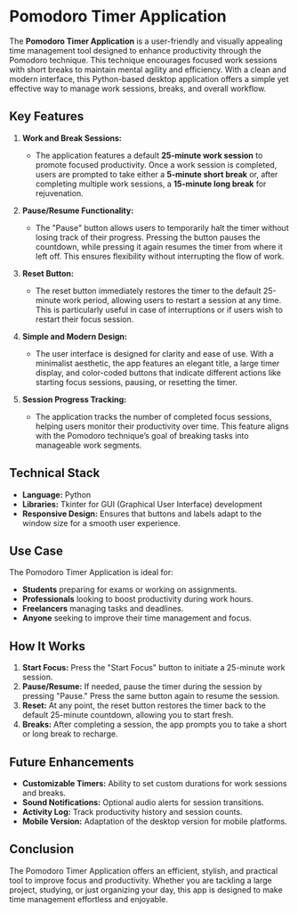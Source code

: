 # Pomodoro Timer Application

The **Pomodoro Timer Application** is a user-friendly and visually appealing time management tool designed to enhance productivity through the Pomodoro technique. This technique encourages focused work sessions with short breaks to maintain mental agility and efficiency. With a clean and modern interface, this Python-based desktop application offers a simple yet effective way to manage work sessions, breaks, and overall workflow.

## Key Features
1. **Work and Break Sessions:**
   - The application features a default **25-minute work session** to promote focused productivity. Once a work session is completed, users are prompted to take either a **5-minute short break** or, after completing multiple work sessions, a **15-minute long break** for rejuvenation.

2. **Pause/Resume Functionality:**
   - The "Pause" button allows users to temporarily halt the timer without losing track of their progress. Pressing the button pauses the countdown, while pressing it again resumes the timer from where it left off. This ensures flexibility without interrupting the flow of work.

3. **Reset Button:**
   - The reset button immediately restores the timer to the default 25-minute work period, allowing users to restart a session at any time. This is particularly useful in case of interruptions or if users wish to restart their focus session.

4. **Simple and Modern Design:**
   - The user interface is designed for clarity and ease of use. With a minimalist aesthetic, the app features an elegant title, a large timer display, and color-coded buttons that indicate different actions like starting focus sessions, pausing, or resetting the timer.

5. **Session Progress Tracking:**
   - The application tracks the number of completed focus sessions, helping users monitor their productivity over time. This feature aligns with the Pomodoro technique’s goal of breaking tasks into manageable work segments.

## Technical Stack
- **Language:** Python
- **Libraries:** Tkinter for GUI (Graphical User Interface) development
- **Responsive Design:** Ensures that buttons and labels adapt to the window size for a smooth user experience.
  
## Use Case
The Pomodoro Timer Application is ideal for:
- **Students** preparing for exams or working on assignments.
- **Professionals** looking to boost productivity during work hours.
- **Freelancers** managing tasks and deadlines.
- **Anyone** seeking to improve their time management and focus.

## How It Works
1. **Start Focus:** Press the "Start Focus" button to initiate a 25-minute work session.
2. **Pause/Resume:** If needed, pause the timer during the session by pressing "Pause." Press the same button again to resume the session.
3. **Reset:** At any point, the reset button restores the timer back to the default 25-minute countdown, allowing you to start fresh.
4. **Breaks:** After completing a session, the app prompts you to take a short or long break to recharge.

## Future Enhancements
- **Customizable Timers:** Ability to set custom durations for work sessions and breaks.
- **Sound Notifications:** Optional audio alerts for session transitions.
- **Activity Log:** Track productivity history and session counts.
- **Mobile Version:** Adaptation of the desktop version for mobile platforms.

## Conclusion
The Pomodoro Timer Application offers an efficient, stylish, and practical tool to improve focus and productivity. Whether you are tackling a large project, studying, or just organizing your day, this app is designed to make time management effortless and enjoyable.
